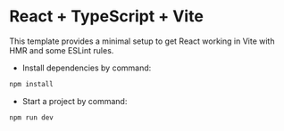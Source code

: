 # React + TypeScript + Vite

This template provides a minimal setup to get React working in Vite with HMR and some ESLint rules.

- Install dependencies by command:

```js
npm install
```
- Start a project by command:

```js
npm run dev
```